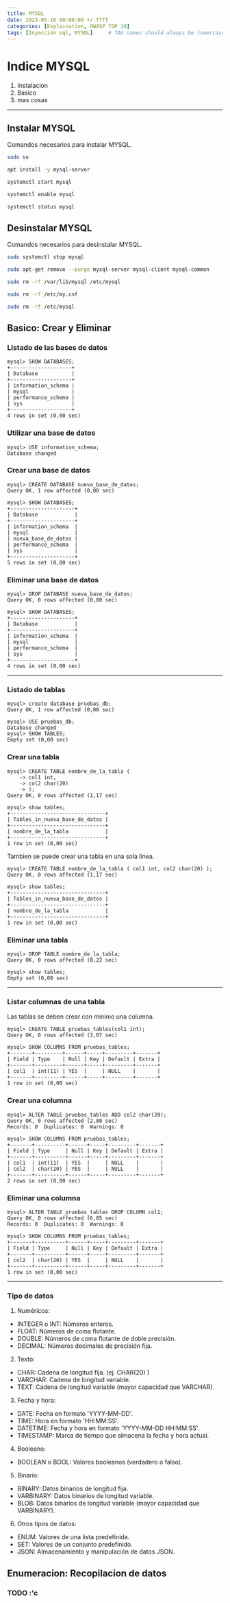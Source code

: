 ```yaml
---
title: MYSQL
date: 2023-05-16 00:00:00 +/-TTTT 
categories: [Explaination, OWASP TOP 10]
tags: [Inyección sql, MYSQL]     # TAG names should always be lowercase
---
```


# Indice MYSQL

1. Instalacion
2. Basico
3. mas cosas

---

## Instalar MYSQL

Comandos necesarios para instalar MYSQL.

```bash
sudo su

apt install -y mysql-server

systemctl start mysql

systemctl enable mysql

systemctl status mysql
```

## Desinstalar MYSQL

Comandos necesarios para desinstalar MYSQL.

```bash
sudo systemctl stop mysql

sudo apt-get remove --purge mysql-server mysql-client mysql-common

sudo rm -rf /var/lib/mysql /etc/mysql

sudo rm -rf /etc/my.cnf

sudo rm -rf /etc/mysql
```

## Basico: Crear y Eliminar

### Listado de las bases de datos

```text
mysql> SHOW DATABASES;
+--------------------+
| Database           |
+--------------------+
| information_schema |
| mysql              |
| performance_schema |
| sys                |
+--------------------+
4 rows in set (0,00 sec)
```

### Utilizar una base de datos

```text
mysql> USE information_schema;
Database changed
```

### Crear una base de datos

```text
mysql> CREATE DATABASE nueva_base_de_datos;
Query OK, 1 row affected (0,00 sec)

mysql> SHOW DATABASES;
+---------------------+
| Database            |
+---------------------+
| information_schema  |
| mysql               |
| nueva_base_de_datos |
| performance_schema  |
| sys                 |
+---------------------+
5 rows in set (0,00 sec)
```

### Eliminar una base de datos
```text
mysql> DROP DATABASE nueva_base_de_datos;
Query OK, 0 rows affected (0,00 sec)

mysql> SHOW DATABASES;
+---------------------+
| Database            |
+---------------------+
| information_schema  |
| mysql               |
| performance_schema  |
| sys                 |
+---------------------+
4 rows in set (0,00 sec)
```

---

### Listado de tablas

```text
mysql> create database pruebas_db;
Query OK, 1 row affected (0,00 sec)

mysql> USE pruebas_db;
Database changed
mysql> SHOW TABLES;
Empty set (0,00 sec)

```

### Crear una tabla

```text
mysql> CREATE TABLE nombre_de_la_tabla (
    -> col1 int,
    -> col2 char(20)
    -> );
Query OK, 0 rows affected (1,17 sec)

mysql> show tables;
+-------------------------------+
| Tables_in_nueva_base_de_datos |
+-------------------------------+
| nombre_de_la_tabla            |
+-------------------------------+
1 row in set (0,00 sec)
```

Tambien se puede crear una tabla en una sola linea.

```text
mysql> CREATE TABLE nombre_de_la_tabla ( col1 int, col2 char(20) );
Query OK, 0 rows affected (1,17 sec)

mysql> show tables;
+-------------------------------+
| Tables_in_nueva_base_de_datos |
+-------------------------------+
| nombre_de_la_tabla            |
+-------------------------------+
1 row in set (0,00 sec)
```

### Eliminar una tabla

```text
mysql> DROP TABLE nombre_de_la_tabla;
Query OK, 0 rows affected (0,22 sec)

mysql> show tables;
Empty set (0,00 sec)
```

---

### Listar columnas de una tabla

Las tablas se deben crear con minimo una columna.

```text
mysql> CREATE TABLE pruebas_tables(col1 int);
Query OK, 0 rows affected (3,07 sec)

mysql> SHOW COLUMNS FROM pruebas_tables;
+-------+---------+------+-----+---------+-------+
| Field | Type    | Null | Key | Default | Extra |
+-------+---------+------+-----+---------+-------+
| col1  | int(11) | YES  |     | NULL    |       |
+-------+---------+------+-----+---------+-------+
1 row in set (0,00 sec)
```

### Crear una columna


```text
mysql> ALTER TABLE pruebas_tables ADD col2 char(20);
Query OK, 0 rows affected (2,80 sec)
Records: 0  Duplicates: 0  Warnings: 0

mysql> SHOW COLUMNS FROM pruebas_tables;
+-------+----------+------+-----+---------+-------+
| Field | Type     | Null | Key | Default | Extra |
+-------+----------+------+-----+---------+-------+
| col1  | int(11)  | YES  |     | NULL    |       |
| col2  | char(20) | YES  |     | NULL    |       |
+-------+----------+------+-----+---------+-------+
2 rows in set (0,00 sec)

```

### Eliminar una columna

```text
mysql> ALTER TABLE pruebas_tables DROP COLUMN col1;
Query OK, 0 rows affected (6,85 sec)
Records: 0  Duplicates: 0  Warnings: 0

mysql> SHOW COLUMNS FROM pruebas_tables;
+-------+----------+------+-----+---------+-------+
| Field | Type     | Null | Key | Default | Extra |
+-------+----------+------+-----+---------+-------+
| col2  | char(20) | YES  |     | NULL    |       |
+-------+----------+------+-----+---------+-------+
1 row in set (0,00 sec)
```

---

### Tipo de datos

1. Numéricos:
* INTEGER o INT: Números enteros.
* FLOAT: Números de coma flotante.
* DOUBLE: Números de coma flotante de doble precisión.
* DECIMAL: Números decimales de precisión fija.

2. Texto:
* CHAR: Cadena de longitud fija. (ej. CHAR(20) )
* VARCHAR: Cadena de longitud variable.
* TEXT: Cadena de longitud variable (mayor capacidad que VARCHAR).

3. Fecha y hora:
* DATE: Fecha en formato 'YYYY-MM-DD'.
* TIME: Hora en formato 'HH:MM:SS'.
* DATETIME: Fecha y hora en formato 'YYYY-MM-DD HH:MM:SS'.
* TIMESTAMP: Marca de tiempo que almacena la fecha y hora actual.

4. Booleano:
* BOOLEAN o BOOL: Valores booleanos (verdadero o falso).

5. Binario:
* BINARY: Datos binarios de longitud fija.
* VARBINARY: Datos binarios de longitud variable.
* BLOB: Datos binarios de longitud variable (mayor capacidad que VARBINARY).

6. Otros tipos de datos:
* ENUM: Valores de una lista predefinida.
* SET: Valores de un conjunto predefinido.
* JSON: Almacenamiento y manipulación de datos JSON.

## Enumeracion: Recopilacion de datos

### TODO :'c


















